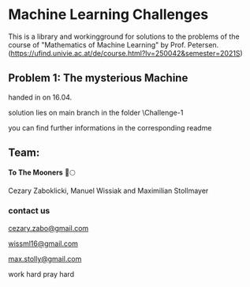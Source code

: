 # Machine Learning Challenges

This is a library and workingground for solutions to the problems of the course of "Mathematics of Machine Learning" by Prof. Petersen. (https://ufind.univie.ac.at/de/course.html?lv=250042&semester=2021S)



## Problem 1: The mysterious Machine
handed in on 16.04.

solution lies on main branch in the folder \Challenge-1

you can find further informations in the corresponding readme

## Team:
**To The Mooners** 🚀🌕

Cezary Zaboklicki, Manuel Wissiak and Maximilian Stollmayer

### contact us
cezary.zabo@gmail.com

wissml16@gmail.com

max.stolly@gmail.com


work hard pray hard
